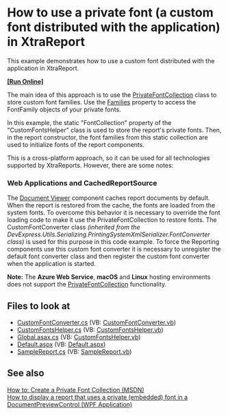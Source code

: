 # How to use a private font (a custom font distributed with the application) in XtraReport

This example demonstrates how to use a custom font distributed with the application in XtraReport.  

<!-- run online -->
**[[Run Online]](https://codecentral.devexpress.com/e5198/)**
<!-- run online end -->
  
  
The main idea of this approach is to use the [PrivateFontCollection](http://msdn.microsoft.com/en-us/library/system.drawing.text.privatefontcollection%28v=vs.110%29.aspx) class to store custom font families. Use the [Families](http://msdn.microsoft.com/en-us/library/system.drawing.text.fontcollection.families%28v=vs.110%29.aspx) property to access the FontFamily objects of your private fonts.   

In this example, the static "FontCollection" property of the "CustomFontsHelper" class is used to store the report's private fonts. Then, in the report constructor, the font families from this static collection are used to initialize fonts of the report components.  
  
  
This is a cross\-platform approach, so it can be used for all technologies supported by XtraReports. However, there are some notes:  
  
  
### Web Applications and CachedReportSource
The [Document Viewer](https://docs.devexpress.com/XtraReports/17738/create-end-user-reporting-applications/web-reporting/asp-net-webforms-reporting/document-viewer) component caches report documents by default. When the report is restored from the cache, the fonts are loaded from the system fonts. To overcome this behavior it is necessary to override the font loading code to make it use the PrivateFontCollection to restore fonts. The CustomFontConverter class *(inherited from the DevExpress.Utils.Serializing.PrintingSystemXmlSerializer.FontConverter class)* is used for this purpose in this code example. To force the Reporting components use this custom font converter it is necessary to unregister the default font converter class and then register the custom font converter when the application is started.

**Note:** The **Azure Web Service**, **macOS** and **Linux** hosting environments does not support the [PrivateFontCollection](http://msdn.microsoft.com/en-us/library/system.drawing.text.privatefontcollection%28v=vs.110%29.aspx) functionality.  
  
 
## Files to look at  
 
- [CustomFontConverter.cs](https://github.com/DevExpress-Examples/Reporting_how-to-use-a-private-font-a-custom-font-distributed-with-the-application-in-e5198/blob/18.2.11%2B/CS/E5198/CustomFontConverter.cs) (VB: [CustomFontConverter.vb](https://github.com/DevExpress-Examples/Reporting_how-to-use-a-private-font-a-custom-font-distributed-with-the-application-in-e5198/blob/18.2.11%2B/VB/E5198/CustomFontConverter.vb))  
- [CustomFontsHelper.cs](https://github.com/DevExpress-Examples/Reporting_how-to-use-a-private-font-a-custom-font-distributed-with-the-application-in-e5198/blob/18.2.11%2B/CS/E5198/CustomFontsHelper.cs) (VB: [CustomFontsHelper.vb](https://github.com/DevExpress-Examples/Reporting_how-to-use-a-private-font-a-custom-font-distributed-with-the-application-in-e5198/blob/18.2.11%2B/VB/E5198/CustomFontsHelper.vb)) 
- [Global.asax.cs](https://github.com/DevExpress-Examples/Reporting_how-to-use-a-private-font-a-custom-font-distributed-with-the-application-in-e5198/blob/18.2.11%2B/CS/E5198/Global.asax.cs) (VB: [CustomFontsHelper.vb](https://github.com/DevExpress-Examples/Reporting_how-to-use-a-private-font-a-custom-font-distributed-with-the-application-in-e5198/blob/18.2.11%2B/VB/E5198/Global.asax.vb)) 
- [Default.aspx](https://github.com/DevExpress-Examples/Reporting_how-to-use-a-private-font-a-custom-font-distributed-with-the-application-in-e5198/blob/18.2.11%2B/CS/E5198/Default.aspx) (VB: [Default.aspx](https://github.com/DevExpress-Examples/Reporting_how-to-use-a-private-font-a-custom-font-distributed-with-the-application-in-e5198/blob/18.2.11%2B/VB/E5198/Default.aspx))  
- [SampleReport.cs](https://github.com/DevExpress-Examples/Reporting_how-to-use-a-private-font-a-custom-font-distributed-with-the-application-in-e5198/blob/18.2.11%2B/CS/E5198/SampleReport.cs) (VB: [SampleReport.vb](https://github.com/DevExpress-Examples/Reporting_how-to-use-a-private-font-a-custom-font-distributed-with-the-application-in-e5198/blob/18.2.11%2B/VB/E5198/SampleReport.vb))  
  
## See also
[How to: Create a Private Font Collection (MSDN)](http://msdn.microsoft.com/en-us/library/y505zzfw%28v=vs.110%29.aspx)  
[How to display a report that uses a private (embedded) font in a DocumentPreviewControl (WPF Application)](https://www.devexpress.com/Support/Center/p/E5083)
